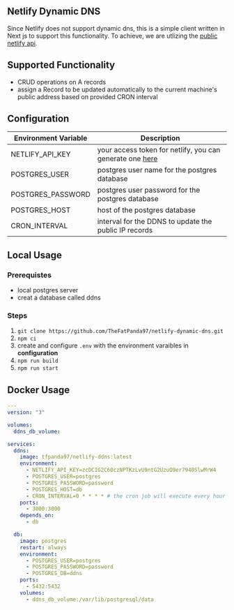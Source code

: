 ## Netlify Dynamic DNS
Since Netlify does not support dynamic dns, this is a simple client written in Next js to support this functionality. To achieve, we are utlizing the [public netlify api](https://open-api.netlify.com/).

## Supported Functionality
- CRUD operations on A records
- assign a Record to be updated automatically to the current machine's public address based on provided CRON interval

## Configuration
| Environment Variable | Description                                                                                           |
|----------------------|-------------------------------------------------------------------------------------------------------|
| NETLIFY_API_KEY      | your access token for netlify, you can generate one [here](https://app.netlify.com/user/applications) |
| POSTGRES_USER        | postgres user name for the postgres database                                                          |
| POSTGRES_PASSWORD    | postgres user password for the postgres database                                                      |
| POSTGRES_HOST        | host of the postgres database                                                                         |
| CRON_INTERVAL        | interval for the DDNS to update the public IP records                                                 |

## Local Usage
### Prerequistes
- local postgres server
- creat a database called ddns

### Steps
1. `git clone https://github.com/TheFatPanda97/netlify-dynamic-dns.git`
2. `npm ci`
3. create and configure `.env` with the environment varaibles in **configuration**
4. `npm run build`
5. `npm run start`

## Docker Usage
```yml
---
version: "3"

volumes:
  ddns_db_volume:

services:
  ddns:
    image: tfpanda97/netlify-ddns:latest
    environment:
      - NETLIFY_API_KEY=zcDCIG2C60czNPTKzLvU9ntG2UzuO9er7940SlwMrW4
      - POSTGRES_USER=postgres
      - POSTGRES_PASSWORD=password
      - POSTGRES_HOST=db
      - CRON_INTERVAL=0 * * * * # the cron job will execute every hour to update the indicated records to be the public ip address of the host machine
    ports:
      - 3000:3000
    depends_on:
      - db

  db:
    image: postgres
    restart: always
    environment:
      - POSTGRES_USER=postgres
      - POSTGRES_PASSWORD=password
      - POSTGRES_DB=ddns
    ports:
      - 5432:5432
    volumes:
      - ddns_db_volume:/var/lib/postgresql/data
```
